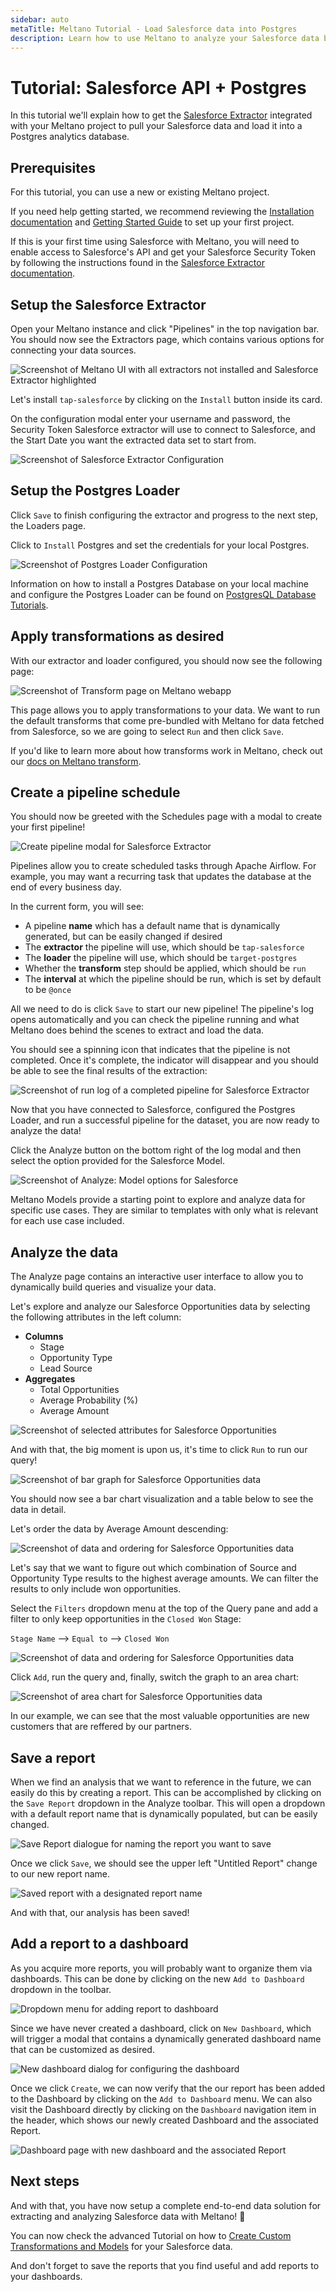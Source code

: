```yaml
---
sidebar: auto
metaTitle: Meltano Tutorial - Load Salesforce data into Postgres
description: Learn how to use Meltano to analyze your Salesforce data by automatically loading it into Postgres.
---
```


# Tutorial: Salesforce API + Postgres

In this tutorial we'll explain how to get the [Salesforce Extractor](https://gitlab.com/meltano/tap-salesforce) integrated with your Meltano project to pull your Salesforce data and load it into a Postgres analytics database.


## Prerequisites

For this tutorial, you can use a new or existing Meltano project. 

If you need help getting started, we recommend reviewing the [Installation documentation](/docs/installation.html) and [Getting Started Guide](/docs/getting-started.html) to set up your first project. 

If this is your first time using Salesforce with Meltano, you will need to enable access to Salesforce's API and get your Salesforce Security Token by following the instructions found in the [Salesforce Extractor documentation](/plugins/extractors/salesforce.html#salesforce-setup). 

## Setup the Salesforce Extractor

Open your Meltano instance and click "Pipelines" in the top navigation bar. You should now see the Extractors page, which contains various options for connecting your data sources.

![Screenshot of Meltano UI with all extractors not installed and Salesforce Extractor highlighted](/images/salesforce-tutorial/01-salesforce-extractor-selection.png)

Let's install `tap-salesforce` by clicking on the `Install` button inside its card. 

On the configuration modal enter your username and password, the Security Token Salesforce extractor will use to connect to Salesforce, and the Start Date you want the extracted data set to start from.

![Screenshot of Salesforce Extractor Configuration](/images/salesforce-tutorial/02-salesforce-configuration.png)

## Setup the Postgres Loader

Click `Save` to finish configuring the extractor and progress to the next step, the Loaders page.

Click to `Install` Postgres and set the credentials for your local Postgres.

![Screenshot of Postgres Loader Configuration](/images/meltano-ui/target-postgres-configuration.png)

Information on how to install a Postgres Database on your local machine and configure the Postgres Loader can be found on [PostgresQL Database Tutorials](/plugins/loaders/postgres.html).

## Apply transformations as desired

With our extractor and loader configured, you should now see the following page:

![Screenshot of Transform page on Meltano webapp](/images/meltano-ui/transform-run-selected.png)

This page allows you to apply transformations to your data. We want to run the default transforms that come pre-bundled with Meltano for data fetched from Salesforce, so we are going to select `Run` and then click `Save`. 

If you'd like to learn more about how transforms work in Meltano, check out our [docs on Meltano transform](/docs/architecture.html#meltano-transform).

## Create a pipeline schedule

You should now be greeted with the Schedules page with a modal to create your first pipeline!

![Create pipeline modal for Salesforce Extractor](/images/salesforce-tutorial/03-salesforce-create-new-pipeline.png)

Pipelines allow you to create scheduled tasks through Apache Airflow. For example, you may want a recurring task that updates the database at the end of every business day.

In the current form, you will see:

- A pipeline **name** which has a default name that is dynamically generated, but can be easily changed if desired
- The **extractor** the pipeline will use, which should be `tap-salesforce`
- The **loader** the pipeline will use, which should be `target-postgres`
- Whether the **transform** step should be applied, which should be `run`
- The **interval** at which the pipeline should be run, which is set by default to be `@once`

All we need to do is click `Save` to start our new pipeline! The pipeline's log opens automatically and you can check the pipeline running and what Meltano does behind the scenes to extract and load the data. 

You should see a spinning icon that indicates that the pipeline is not completed. Once it's complete, the indicator will disappear and you should be able to see the final results of the extraction:

![Screenshot of run log of a completed pipeline for Salesforce Extractor](/images/salesforce-tutorial/04-salesforce-log-of-completed-pipeline.png)

Now that you have connected to Salesforce, configured the Postgres Loader, and run a successful pipeline for the dataset, you are now ready to analyze the data!

Click the Analyze button on the bottom right of the log modal and then select the option provided for the Salesforce Model.

![Screenshot of Analyze: Model options for Salesforce](/images/salesforce-tutorial/05-salesforce-model-selection.png)

Meltano Models provide a starting point to explore and analyze data for specific use cases. They are similar to templates with only what is relevant for each use case included.

## Analyze the data

The Analyze page contains an interactive user interface to allow you to dynamically build queries and visualize your data.

Let's explore and analyze our Salesforce Opportunities data by selecting the following attributes in the left column:

- **Columns**
  - Stage
  - Opportunity Type
  - Lead Source
- **Aggregates**
  - Total Opportunities
  - Average Probability (%)
  - Average Amount

![Screenshot of selected attributes for Salesforce Opportunities](/images/salesforce-tutorial/06-salesforce-opportunities-analyze-page-with-selected-attributes.png)

And with that, the big moment is upon us, it's time to click `Run` to run our query!

![Screenshot of bar graph for Salesforce Opportunities data](/images/salesforce-tutorial/07-salesforce-opportunities-bar-graph.png)

You should now see a bar chart visualization and a table below to see the data in detail.

Let's order the data by Average Amount descending:

![Screenshot of data and ordering for Salesforce Opportunities data](/images/salesforce-tutorial/08-salesforce-opportunities-ordering.png)

Let's say that we want to figure out which combination of Source and Opportunity Type results to the highest average amounts. We can filter the results to only include won opportunities. 

Select the `Filters` dropdown menu at the top of the Query pane and add a filter to only keep opportunities in the `Closed Won` Stage:

`Stage Name` --> `Equal to` --> `Closed Won`

![Screenshot of data and ordering for Salesforce Opportunities data](/images/salesforce-tutorial/09-salesforce-opportunities-filter.png)

Click `Add`, run the query and, finally, switch the graph to an area chart:

![Screenshot of area chart for Salesforce Opportunities data](/images/salesforce-tutorial/10-salesforce-opportunities-area-diagram.png)

In our example, we can see that the most valuable opportunities are new customers that are reffered by our partners.

## Save a report

When we find an analysis that we want to reference in the future, we can easily do this by creating a report. This can be accomplished by clicking on the `Save Report` dropdown in the Analyze toolbar. This will open a dropdown with a default report name that is dynamically populated, but can be easily changed.

![Save Report dialogue for naming the report you want to save](/images/salesforce-tutorial/11-salesforce-opportunities-save-report-dialogue.png)

Once we click `Save`, we should see the upper left "Untitled Report" change to our new report name.

![Saved report with a designated report name](/images/salesforce-tutorial/12-salesforce-opportunities-saved-report.png)

And with that, our analysis has been saved!

## Add a report to a dashboard

As you acquire more reports, you will probably want to organize them via dashboards. This can be done by clicking on the new `Add to Dashboard` dropdown in the toolbar.

![Dropdown menu for adding report to dashboard](/images/salesforce-tutorial/13-salesforce-opportunities-add-to-dashboard-dropdown.png)

Since we have never created a dashboard, click on `New Dashboard`, which will trigger a modal that contains a dynamically generated dashboard name that can be customized as desired.

![New dashboard dialog for configuring the dashboard](/images/salesforce-tutorial/14-salesforce-opportunities-new-dashboard-dialog.png)

Once we click `Create`, we can now verify that the our report has been added to the Dashboard by clicking on the `Add to Dashboard` menu. We can also visit the Dashboard directly by clicking on the `Dashboard` navigation item in the header, which shows our newly created Dashboard and the associated Report.

![Dashboard page with new dashboard and the associated Report](/images/salesforce-tutorial/15-salesforce-dashboard-page.png)

## Next steps

And with that, you have now setup a complete end-to-end data solution for extracting and analyzing Salesforce data with Meltano! 🎉

You can now check the advanced Tutorial on how to [Create Custom Transformations and Models](/tutorials/create-custom-transforms-and-models.html) for your Salesforce data.

And don't forget to save the reports that you find useful and add reports to your dashboards. 
